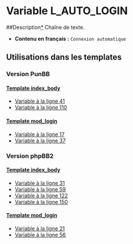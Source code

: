 # Variable L_AUTO_LOGIN

##Description[*](https://fa-tvars.appspot.com/var/L_AUTO_LOGIN)
Chaîne de texte.

* __Contenu en français :__  `Connexion automatique`

## Utilisations dans les templates

### Version PunBB

#### [Template index_body](punbb/index_body.md#readme)
* [Variable &agrave; la ligne 41](../punbb/index_body.tpl#L41)
* [Variable &agrave; la ligne 110](../punbb/index_body.tpl#L110)

#### [Template mod_login](punbb/mod_login.md#readme)
* [Variable &agrave; la ligne 17](../punbb/mod_login.tpl#L17)
* [Variable &agrave; la ligne 37](../punbb/mod_login.tpl#L37)

### Version phpBB2

#### [Template index_body](subsilver/index_body.md#readme)
* [Variable &agrave; la ligne 31](../subsilver/index_body.tpl#L31)
* [Variable &agrave; la ligne 59](../subsilver/index_body.tpl#L59)
* [Variable &agrave; la ligne 122](../subsilver/index_body.tpl#L122)
* [Variable &agrave; la ligne 150](../subsilver/index_body.tpl#L150)

#### [Template mod_login](subsilver/mod_login.md#readme)
* [Variable &agrave; la ligne 21](../subsilver/mod_login.tpl#L21)
* [Variable &agrave; la ligne 56](../subsilver/mod_login.tpl#L56)